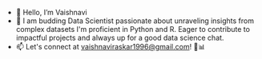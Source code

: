 - 👋 Hello, I’m Vaishnavi
- 🌱  I am budding Data Scientist passionate about unraveling insights from complex datasets
      I'm proficient in Python and R. Eager to contribute to impactful projects and always up for a good data science chat. 
- 📫  Let's connect at vaishnaviraskar1996@gmail.com! 🚀📊

<!---
Vaishr2910/Vaishr2910 is a ✨ special ✨ repository because its `README.md` (this file) appears on your GitHub profile.
You can click the Preview link to take a look at your changes.
--->
